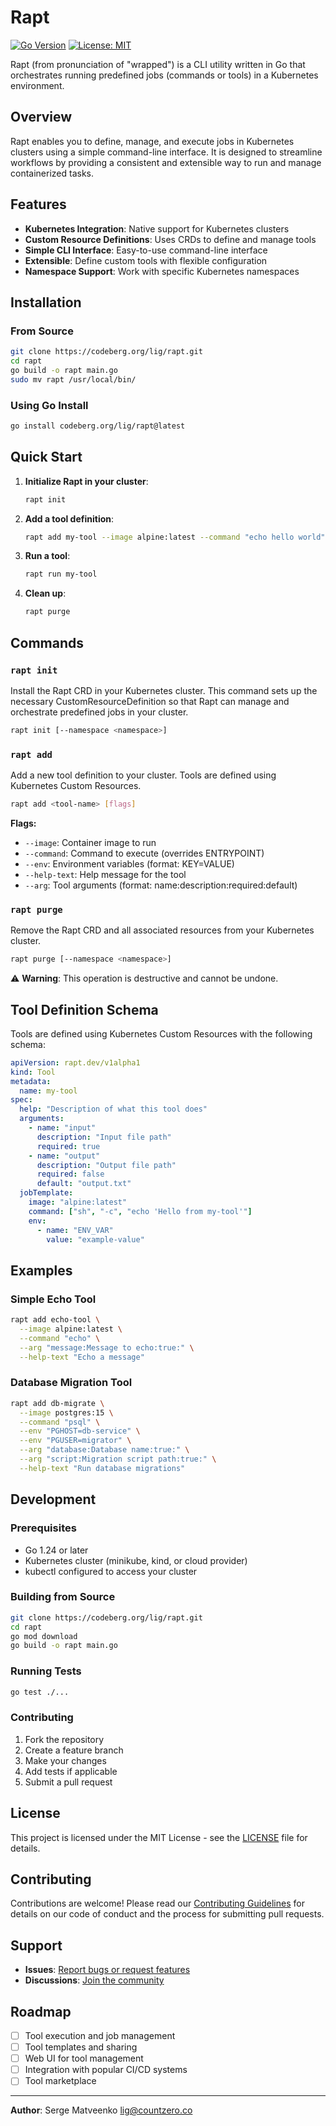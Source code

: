 # Rapt

[![Go Version](https://img.shields.io/badge/go-1.24+-blue.svg)](https://golang.org/dl/)
[![License: MIT](https://img.shields.io/badge/License-MIT-yellow.svg)](https://opensource.org/licenses/MIT)

Rapt (from pronunciation of "wrapped") is a CLI utility written in Go that orchestrates running predefined jobs (commands or tools) in a Kubernetes environment.

## Overview

Rapt enables you to define, manage, and execute jobs in Kubernetes clusters using a simple command-line interface. It is designed to streamline workflows by providing a consistent and extensible way to run and manage containerized tasks.

## Features

- **Kubernetes Integration**: Native support for Kubernetes clusters
- **Custom Resource Definitions**: Uses CRDs to define and manage tools
- **Simple CLI Interface**: Easy-to-use command-line interface
- **Extensible**: Define custom tools with flexible configuration
- **Namespace Support**: Work with specific Kubernetes namespaces

## Installation

### From Source

```bash
git clone https://codeberg.org/lig/rapt.git
cd rapt
go build -o rapt main.go
sudo mv rapt /usr/local/bin/
```

### Using Go Install

```bash
go install codeberg.org/lig/rapt@latest
```

## Quick Start

1. **Initialize Rapt in your cluster**:
   ```bash
   rapt init
   ```

2. **Add a tool definition**:
   ```bash
   rapt add my-tool --image alpine:latest --command "echo hello world"
   ```

3. **Run a tool**:
   ```bash
   rapt run my-tool
   ```

4. **Clean up**:
   ```bash
   rapt purge
   ```

## Commands

### `rapt init`
Install the Rapt CRD in your Kubernetes cluster. This command sets up the necessary CustomResourceDefinition so that Rapt can manage and orchestrate predefined jobs in your cluster.

```bash
rapt init [--namespace <namespace>]
```

### `rapt add`
Add a new tool definition to your cluster. Tools are defined using Kubernetes Custom Resources.

```bash
rapt add <tool-name> [flags]
```

**Flags:**
- `--image`: Container image to run
- `--command`: Command to execute (overrides ENTRYPOINT)
- `--env`: Environment variables (format: KEY=VALUE)
- `--help-text`: Help message for the tool
- `--arg`: Tool arguments (format: name:description:required:default)

### `rapt purge`
Remove the Rapt CRD and all associated resources from your Kubernetes cluster.

```bash
rapt purge [--namespace <namespace>]
```

⚠️ **Warning**: This operation is destructive and cannot be undone.

## Tool Definition Schema

Tools are defined using Kubernetes Custom Resources with the following schema:

```yaml
apiVersion: rapt.dev/v1alpha1
kind: Tool
metadata:
  name: my-tool
spec:
  help: "Description of what this tool does"
  arguments:
    - name: "input"
      description: "Input file path"
      required: true
    - name: "output"
      description: "Output file path"
      required: false
      default: "output.txt"
  jobTemplate:
    image: "alpine:latest"
    command: ["sh", "-c", "echo 'Hello from my-tool'"]
    env:
      - name: "ENV_VAR"
        value: "example-value"
```

## Examples

### Simple Echo Tool
```bash
rapt add echo-tool \
  --image alpine:latest \
  --command "echo" \
  --arg "message:Message to echo:true:" \
  --help-text "Echo a message"
```

### Database Migration Tool
```bash
rapt add db-migrate \
  --image postgres:15 \
  --command "psql" \
  --env "PGHOST=db-service" \
  --env "PGUSER=migrator" \
  --arg "database:Database name:true:" \
  --arg "script:Migration script path:true:" \
  --help-text "Run database migrations"
```

## Development

### Prerequisites
- Go 1.24 or later
- Kubernetes cluster (minikube, kind, or cloud provider)
- kubectl configured to access your cluster

### Building from Source
```bash
git clone https://codeberg.org/lig/rapt.git
cd rapt
go mod download
go build -o rapt main.go
```

### Running Tests
```bash
go test ./...
```

### Contributing
1. Fork the repository
2. Create a feature branch
3. Make your changes
4. Add tests if applicable
5. Submit a pull request

## License

This project is licensed under the MIT License - see the [LICENSE](LICENSE) file for details.

## Contributing

Contributions are welcome! Please read our [Contributing Guidelines](CONTRIBUTING.md) for details on our code of conduct and the process for submitting pull requests.

## Support

- **Issues**: [Report bugs or request features](https://codeberg.org/lig/rapt/issues)
- **Discussions**: [Join the community](https://codeberg.org/lig/rapt/discussions)

## Roadmap

- [ ] Tool execution and job management
- [ ] Tool templates and sharing
- [ ] Web UI for tool management
- [ ] Integration with popular CI/CD systems
- [ ] Tool marketplace

---

**Author**: Serge Matveenko <lig@countzero.co>